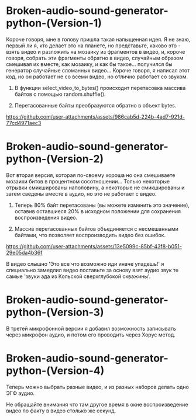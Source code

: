 # Broken-audio-sound-generator-python-(Version-1)

Короче говоря, мне в голову пришла такая напыщенная идея. Я не знаю, первый ли я, кто делает это на планете, но представьте, каково это - взять видео и разложить на мозаику из фрагментов в видео, и, короче говоря, собрать эти фрагменты обратно в видео, случайным образом смешивая их вместе, как мозаику, и как бы такое... получился бы генератор случайные сломанных видео... Короче говоря, я написал этот код, но он работает не со всеми видео, но отлично работает со звуком.

1) В функции select_video_to_bytes() происходит перетасовка массива байтов с помощью random.shuffle().

2) Перетасованные байты преобразуются обратно в объект bytes.

https://github.com/user-attachments/assets/986cab5d-224b-4ad7-921d-77cd4971aec3

# Broken-audio-sound-generator-python-(Version-2)

Вот вторая версия, которая по-своему хороша но она смешиваете мозаики битов в процентном сосотношении... Только некоторые отрывки смикшированы наполовину, а некоторые не смикшированы и затем сведены вместе в аудио, но это не работает с видео.

1) Теперь 80% байт перетасованы (вы можете изменить это значение), оставив оставшиеся 20% в исходном положении для сохранения воспроизведения видео.

2) Массив перетасованных байтов объединяется с несмешанными байтами, что позволяет воспроизводить видео без ошибок.

https://github.com/user-attachments/assets/13e5099c-85bf-43f8-b051-29e05da4b36f

В видео слышно 'Это все что возможно иди иначе упадешь!' я специально замедлил видео поставьте за основу взят аудио звук те самые 'звуки ада из Кольской сверхглубокой скважины'. 

# Broken-audio-sound-generator-python-(Version-3)

В третей микрофонной версии я добавил возможность записывать через микрофон аудио, и потом его проводить через Хорус метод.

# Broken-audio-sound-generator-python-(Version-4)

Теперь можно выбрать разные видео, и из разных наборов делать одно ЭГФ аудио.

Не обращайте внимания что там другое время в окне воспроизведение видео по факту в видео столько же секунд.

